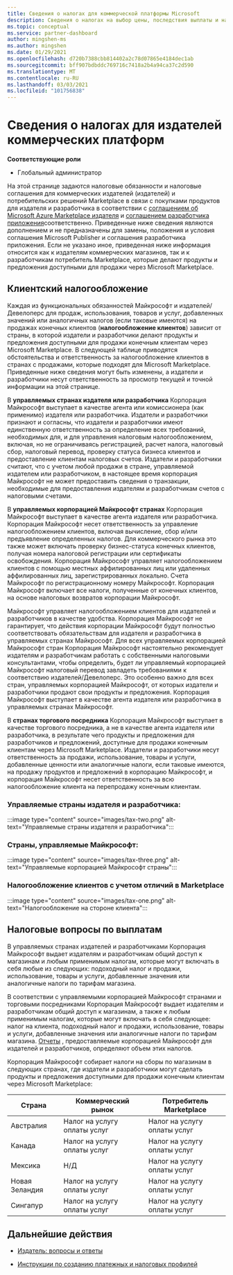 ```yaml
---
title: Сведения о налогах для коммерческой платформы Microsoft
description: Сведения о налогах на выбор цены, последствия выплаты и налоговую ответственность для стран и регионов распространения.
ms.topic: conceptual
ms.service: partner-dashboard
author: mingshen-ms
ms.author: mingshen
ms.date: 01/29/2021
ms.openlocfilehash: d720b7388cbb814402a2c78d07865e4184dec1ab
ms.sourcegitcommit: bff907bdbddc769716c7418a2b4a94ca37c2d590
ms.translationtype: MT
ms.contentlocale: ru-RU
ms.lasthandoff: 03/03/2021
ms.locfileid: "101756838"
---
```

# <a name="tax-details-for-commercial-marketplace-publishers"></a>Сведения о налогах для издателей коммерческих платформ

**Соответствующие роли**

- Глобальный администратор

На этой странице задаются налоговые обязанности и налоговые соглашения для коммерческих издателей (издателей) и потребительских решений Marketplace в связи с покупками продуктов для издателя и разработчика в соответствии с [соглашением об Microsoft Azure Marketplace издателя](https://go.microsoft.com/fwlink/p/?LinkID=699560) и [соглашением разработчика приложения](https://query.prod.cms.rt.microsoft.com/cms/api/am/binary/RE4o4bH)соответственно.  Приведенные ниже сведения являются дополнением и не предназначены для замены, положения и условия соглашения Microsoft Publisher и соглашения разработчика приложения.  Если не указано иное, приведенная ниже информация относится как к издателям коммерческих магазинов, так и к разработчикам потребитель Marketplace, которые делают продукты и предложения доступными для продажи через Microsoft Marketplace. 

## <a name="end-customer-taxation"></a>Клиентский налогообложение

Каждая из функциональных обязанностей Майкрософт и издателей/Девелоперс для продаж, использования, товаров и услуг, добавленных значений или аналогичных налогов (если таковые имеются) на продажах конечных клиентов (**налогообложение клиентов**) зависит от страны, в которой издатели и разработчики делают продукты и предложения доступными для продажи конечным клиентам через Microsoft Marketplace.  В следующей таблице приводятся обстоятельства и ответственность за налогообложение клиентов в странах с продажами, которые подходят для Microsoft Marketplace.  Приведенные ниже сведения могут быть изменены, а издатели и разработчики несут ответственность за просмотр текущей и точной информации на этой странице.

В **управляемых странах издателя или разработчика** Корпорация Майкрософт выступает в качестве агента или комиссионера (как применимо) издателя или разработчика. Издатели и разработчики признают и согласны, что издатели и разработчики имеют единственную ответственность за определение всех требований, необходимых для, и для управления налоговым налогообложением, включая, но не ограничиваясь регистрацией, расчет налога, налоговый сбор, налоговый перевод, проверку статуса бизнеса клиентов и предоставление клиентам налоговых счетов. Издатели и разработчики считают, что с учетом любой продажи в стране, управляемой издателем или разработчиком, в настоящее время корпорация Майкрософт не может предоставить сведения о транзакции, необходимые для предоставления издателям и разработчикам счетов с налоговыми счетами. 

В **управляемых корпорацией Майкрософт странах** Корпорация Майкрософт выступает в качестве агента издателя или разработчика. Корпорация Майкрософт несет ответственность за управление налогообложением клиентов, включая вычисление, сбор и/или предъявление определенных налогов. Для коммерческого рынка это также может включать проверку бизнес-статуса конечных клиентов, получая номера налоговой регистрации или сертификаты освобождения. Корпорация Майкрософт управляет налогообложением клиентов с помощью местных аффилированных лиц или удаленных аффилированных лиц, зарегистрированных локально. Счета Майкрософт по регистрационному номеру Майкрософт. Корпорация Майкрософт включает все налоги, полученные от конечных клиентов, на основе налоговых возвратов корпорации Майкрософт.

Майкрософт управляет налогообложением клиентов для издателей и разработчиков в качестве удобства.  Корпорация Майкрософт не гарантирует, что действия корпорации Майкрософт будут полностью соответствовать обязательствам для издателя и разработчика в управляемых странах Майкрософт.  Для всех управляемых корпорацией Майкрософт стран Корпорация Майкрософт настоятельно рекомендует издателям и разработчикам работать с собственными налоговыми консультантами, чтобы определить, будет ли управляемый корпорацией Майкрософт налоговый перевод завладеть требованиями к соответствию издателей/Девелоперс. Это особенно важно для всех стран, управляемых корпорацией Майкрософт, от которых издатели и разработчики продают свои продукты и предложения.  Корпорация Майкрософт выступает в качестве агента издателя или разработчика в управляемых странах Майкрософт.

В **странах торгового посредника** Корпорация Майкрософт выступает в качестве торгового посредника, а не в качестве агента издателя или разработчика, в результате чего продукты и предложения для разработчиков и предложений, доступные для продажи конечным клиентам через Microsoft Marketplace.  Издатели и разработчики несут ответственность за продажи, использование, товары и услуги, добавленные ценности или аналогичные налоги, если таковые имеются, на продажу продуктов и предложений в корпорацию Майкрософт, и корпорация Майкрософт несет ответственность за всю налогообложение клиента на перепродажу конечным клиентам.


### <a name="publisherdeveloper-managed-countries"></a>Управляемые страны издателя и разработчика: 

:::image type="content" source="images/tax-two.png" alt-text="Управляемые страны издателя и разработчика":::

### <a name="microsoft-managed-countries"></a>Страны, управляемые Майкрософт:

:::image type="content" source="images/tax-three.png" alt-text="Управляемые корпорацией Майкрософт страны":::

### <a name="end-customer-taxation-with-differences-in-marketplace"></a>Налогообложение клиентов с учетом отличий в Marketplace

:::image type="content" source="images/tax-one.png" alt-text="Налогообложение на стороне клиента":::

## <a name="tax-considerations-on-payouts"></a>Налоговые вопросы по выплатам

В управляемых странах издателей и разработчиками Корпорация Майкрософт выдает издателям и разработчикам общий доступ к магазинам и любым применимым налогам, которые могут включать в себя любые из следующих: подоходный налог и продажи, использование, товары и услуги, добавленные значения или аналогичные налоги по тарифам магазина.

В соответствии с управляемыми корпорацией Майкрософт странами и торговыми посредниками Корпорация Майкрософт выдает издателям и разработчикам общий доступ к магазинам, а также к любым применимым налогам, которые могут включать в себя следующее: налог на клиента, подоходный налог и продажи, использование, товары и услуги, добавленные значения или аналогичные налоги по тарифам магазина. [Отчеты](payout-statement.md) , предоставляемые корпорацией Майкрософт для издателей и разработчиков, определяют объем этих налогов. 

Корпорация Майкрософт собирает налоги на сборы по магазинам в следующих странах, где издатели и разработчики могут сделать продукты и предложения доступными для продажи конечным клиентам через Microsoft Marketplace:

|**Страна**|**Коммерческий рынок**|**Потребитель Marketplace**|
|----------------|-----------------------------|-----------------------|
|Австралия|Налог на услугу оплаты услуг|Налог на услугу оплаты услуг|
|Канада|Налог на услугу оплаты услуг|Налог на услугу оплаты услуг|
|Мексика|Н/Д|Налог на услугу оплаты услуг|
|Новая Зеландия|Налог на услугу оплаты услуг|Налог на услугу оплаты услуг|
|Сингапур|Налог на услугу оплаты услуг|Налог на услугу оплаты услуг|


## <a name="next-steps"></a>Дальнейшие действия

- [Издатель: вопросы и ответы](/azure/marketplace/marketplace-faq-publisher-guide) 

- [Инструкции по созданию платежных и налоговых профилей](./set-up-your-payout-account.md?context=%2fazure%2fmarketplace%2fcontext%2fcontext#create-a-payment-profile)